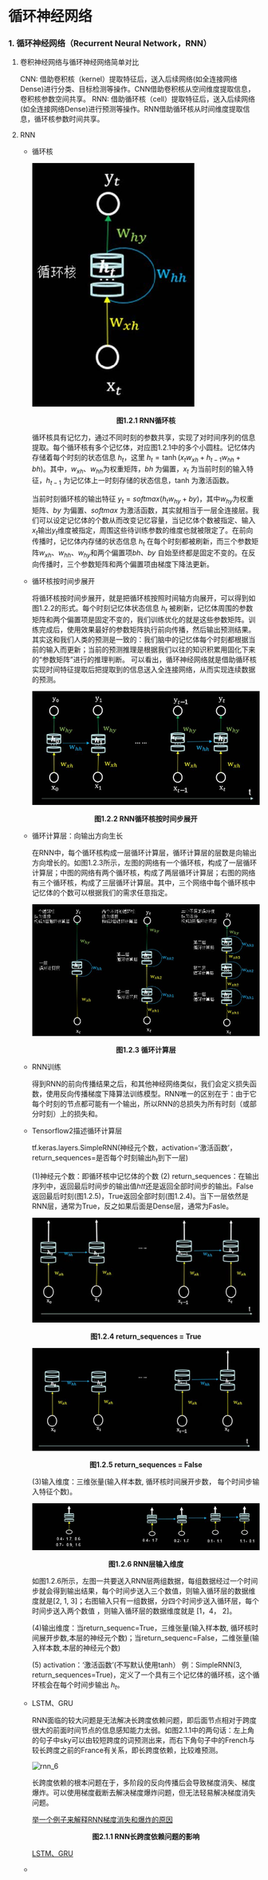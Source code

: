 # 循环神经网络



### 1. 循环神经网络（Recurrent Neural Network，RNN）



1. 卷积神经网络与循环神经网络简单对比

   CNN: 借助卷积核（kernel）提取特征后，送入后续网络(如全连接网络Dense)进行分类、目标检测等操作。CNN借助卷积核从空间维度提取信息，卷积核参数空间共享。
   RNN: 借助循环核（cell）提取特征后，送入后续网络(如全连接网络Dense)进行预测等操作。RNN借助循环核从时间维度提取信息，循环核参数时间共享。

2. RNN

   + 循环核

     ![循环核](pic\rnn_kernel.jpg)

     

     <center>
         <b>图1.2.1 RNN循环核</b>
     </center>

     循环核具有记忆力，通过不同时刻的参数共享，实现了对时间序列的信息提取。每个循环核有多个记忆体，对应图1.2.1中的多个小圆柱。记忆体内存储着每个时刻的状态信息 $h_t$，这里 $h_t = \tanh(x_tw_{xh} + h_{t-1}w_{hh} + bh)$。其中，$w_{xh}$、$w_{hh}$为权重矩阵，$bh$ 为偏置，$x_t$ 为当前时刻的输入特征，$h_{t-1}$ 为记忆体上一时刻存储的状态信息，tanh 为激活函数。

     当前时刻循环核的输出特征 $y_t = softmax(h_tw_{hy} + by)$，其中$w_{hy}$为权重矩阵、$by$ 为偏置、$softmax$ 为激活函数，其实就相当于一层全连接层。我们可以设定记忆体的个数从而改变记忆容量，当记忆体个数被指定、输入$x_t$输出$y_t$维度被指定，周围这些待训练参数的维度也就被限定了。在前向传播时，记忆体内存储的状态信息 $h_t$ 在每个时刻都被刷新，而三个参数矩阵$w_{xh}$、$w_{hh}$、$w_{hy}$和两个偏置项$bh$、$by$ 自始至终都是固定不变的。在反向传播时，三个参数矩阵和两个偏置项由梯度下降法更新。

     

   + 循环核按时间步展开

     将循环核按时间步展开，就是把循环核按照时间轴方向展开，可以得到如图1.2.2的形式。每个时刻记忆体状态信息 $h_t$ 被刷新，记忆体周围的参数矩阵和两个偏置项是固定不变的，我们训练优化的就是这些参数矩阵。训练完成后，使用效果最好的参数矩阵执行前向传播，然后输出预测结果。其实这和我们人类的预测是一致的：我们脑中的记忆体每个时刻都根据当前的输入而更新；当前的预测推理是根据我们以往的知识积累用固化下来的“参数矩阵”进行的推理判断。
     可以看出，循环神经网络就是借助循环核实现时间特征提取后把提取到的信息送入全连接网络，从而实现连续数据的预测。

     ![](pic\rnn_1.jpg)

     <center>
         <b>图1.2.2 RNN循环核按时间步展开</b>
     </center>

     

   + 循环计算层：向输出方向生长

     在RNN中，每个循环核构成一层循环计算层，循环计算层的层数是向输出方向增长的。如图1.2.3所示，左图的网络有一个循环核，构成了一层循环计算层；中图的网络有两个循环核，构成了两层循环计算层；右图的网络有三个循环核，构成了三层循环计算层。其中，三个网络中每个循环核中记忆体的个数可以根据我们的需求任意指定。

     ![](pic\rnn_2.jpg)

     <center>
         <b>图1.2.3 循环计算层</b>
     </center>

     

   + RNN训练

     得到RNN的前向传播结果之后，和其他神经网络类似，我们会定义损失函数，使用反向传播梯度下降算法训练模型。RNN唯一的区别在于：由于它每个时刻的节点都可能有一个输出，所以RNN的总损失为所有时刻（或部分时刻）上的损失和。

   + Tensorflow2描述循环计算层

     tf.keras.layers.SimpleRNN(神经元个数，activation=‘激活函数’，return_sequences=是否每个时刻输出$h_t$到下一层)

     (1)神经元个数：即循环核中记忆体的个数
     (2) return_sequences：在输出序列中，返回最后时间步的输出值ℎ𝑡𝑡还是返回全部时间步的输出。False返回最后时刻(图1.2.5)，True返回全部时刻(图1.2.4)。当下一层依然是RNN层，通常为True，反之如果后面是Dense层，通常为Fasle。

     ![](pic\rnn_3.jpg)

     <center>
         <b>图1.2.4 return_sequences = True</b>
     </center>

     ![](pic\rnn_4.jpg)

     <center>
         <b>图1.2.5 return_sequences = False</b>
     </center>

     (3)输入维度：三维张量(输入样本数, 循环核时间展开步数， 每个时间步输入特征个数)。

     ![](pic\rnn_5.jpg)

     <center>
         <b>图1.2.6 RNN层输入维度</b>
     </center>

     如图1.2.6所示，左图一共要送入RNN层两组数据，每组数据经过一个时间步就会得到输出结果，每个时间步送入三个数值，则输入循环层的数据维度就是[2, 1, 3]；右图输入只有一组数据，分四个时间步送入循环层，每个时间步送入两个数值 ，则输入循环层的数据维度就是 [1，4， 2]。

     (4)输出维度：当return_sequenc=True，三维张量(输入样本数, 循环核时间展开步数,本层的神经元个数)；当return_sequenc=False，二维张量(输入样本数,本层的神经元个数)

     (5) activation：‘激活函数’(不写默认使用tanh）
     例：SimpleRNN(3, return_sequences=True)，定义了一个具有三个记忆体的循环核，这个循环核会在每个时间步输出 $h_t$。

   + LSTM、GRU

     RNN面临的较大问题是无法解决长跨度依赖问题，即后面节点相对于跨度很大的前面时间节点的信息感知能力太弱。如图2.1.1中的两句话：左上角的句子中sky可以由较短跨度的词预测出来，而右下角句子中的French与较长跨度之前的France有关系，即长跨度依赖，比较难预测。

     

     

     ![rnn_6](file://D:/workspace/MyNotes/pic/rnn_6.jpg?lastModify=1613962748)

     长跨度依赖的根本问题在于，多阶段的反向传播后会导致梯度消失、梯度爆炸。可以使用梯度截断去解决梯度爆炸问题，但无法轻易解决梯度消失问题。

     [举一个例子来解释RNN梯度消失和爆炸的原因](https://zhuanlan.zhihu.com/p/28687529)

     <center>
         <b>图2.1.1 RNN长跨度依赖问题的影响</b>
     </center>

     

     [LSTM、GRU](https://www.jianshu.com/p/9dc9f41f0b29)

   + 